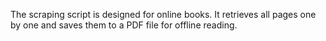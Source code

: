 The scraping script is designed for online books. It retrieves all pages one by one and saves them to a PDF file for offline reading.
